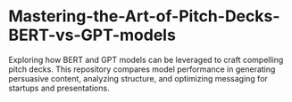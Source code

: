 # Mastering-the-Art-of-Pitch-Decks-BERT-vs-GPT-models
Exploring how BERT and GPT models can be leveraged to craft compelling pitch decks. This repository compares model performance in generating persuasive content, analyzing structure, and optimizing messaging for startups and presentations.
